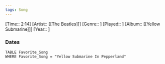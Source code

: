 ```yaml
---
tags: Song  
---
```

[Time:: 2:14]
[Artist:: [[The Beatles]]]
[Genre:: ]
[Played:: ]
[Album:: [[Yellow Submarine]]]
[Year:: ]
### Dates
````dataview
TABLE Favorite_Song
WHERE Favorite_Song = "Yellow Submarine In Pepperland"
````